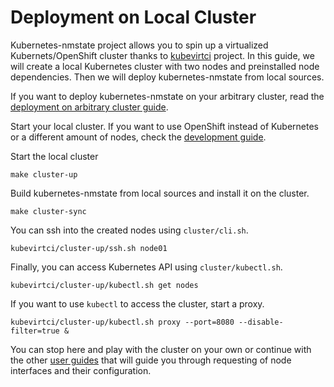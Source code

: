 # Deployment on Local Cluster

Kubernetes-nmstate project allows you to spin up a virtualized
Kubernets/OpenShift cluster thanks to
[kubevirtci](https://github.com/kubevirt/kubevirtci) project.
In this guide, we will create a local Kubernetes
cluster with two nodes and preinstalled node dependencies. Then we will deploy
kubernetes-nmstate from local sources.

If you want to deploy kubernetes-nmstate on your arbitrary cluster, read
the [deployment on arbitrary cluster guide](deployment-arbitrary-cluster.md).

Start your local cluster. If you want to use OpenShift instead of Kubernetes or
a different amount of nodes, check the
[development guide](developer-guide.md#local-cluster).

Start the local cluster

```shell
make cluster-up
```

Build kubernetes-nmstate from local sources and install it on the cluster.

```shell
make cluster-sync
```

You can ssh into the created nodes using `cluster/cli.sh`.

```shell
kubevirtci/cluster-up/ssh.sh node01
```

Finally, you can access Kubernetes API using `cluster/kubectl.sh`.

```shell
kubevirtci/cluster-up/kubectl.sh get nodes
```

If you want to use `kubectl` to access the cluster, start a proxy.

```shell
kubevirtci/cluster-up/kubectl.sh proxy --port=8080 --disable-filter=true &
```

You can stop here and play with the cluster on your own or continue with the other
[user guides](user-guide.md) that will guide you through requesting of node
interfaces and their configuration.
